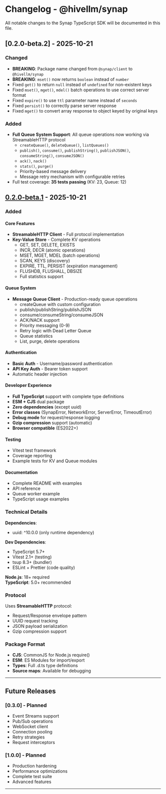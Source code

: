 # Changelog - @hivellm/synap

All notable changes to the Synap TypeScript SDK will be documented in this file.

## [0.2.0-beta.2] - 2025-10-21

### Changed
- **BREAKING**: Package name changed from `@synap/client` to `@hivellm/synap`
- **BREAKING**: `mset()` now returns `boolean` instead of `number`
- Fixed `get()` to return `null` instead of `undefined` for non-existent keys
- Fixed `mset()`, `mget()`, `mdel()` batch operations to use correct server format
- Fixed `expire()` to use `ttl` parameter name instead of `seconds`
- Fixed `persist()` to correctly parse server response
- Fixed `mget()` to convert array response to object keyed by original keys

### Added
- **Full Queue System Support**: All queue operations now working via StreamableHTTP protocol
  - `createQueue()`, `deleteQueue()`, `listQueues()`
  - `publish()`, `consume()`, `publishString()`, `publishJSON()`, `consumeString()`, `consumeJSON()`
  - `ack()`, `nack()`
  - `stats()`, `purge()`
  - Priority-based message delivery
  - Message retry mechanism with configurable retries
- Full test coverage: **35 tests passing** (KV: 23, Queue: 12)

## [0.2.0-beta.1] - 2025-10-21

### Added

#### Core Features
- **StreamableHTTP Client** - Full protocol implementation
- **Key-Value Store** - Complete KV operations
  - GET, SET, DELETE, EXISTS
  - INCR, DECR (atomic operations)
  - MSET, MGET, MDEL (batch operations)
  - SCAN, KEYS (discovery)
  - EXPIRE, TTL, PERSIST (expiration management)
  - FLUSHDB, FLUSHALL, DBSIZE
  - Full statistics support

#### Queue System
- **Message Queue Client** - Production-ready queue operations
  - createQueue with custom configuration
  - publish/publishString/publishJSON
  - consume/consumeString/consumeJSON  
  - ACK/NACK support
  - Priority messaging (0-9)
  - Retry logic with Dead Letter Queue
  - Queue statistics
  - List, purge, delete operations

#### Authentication
- **Basic Auth** - Username/password authentication
- **API Key Auth** - Bearer token support
- Automatic header injection

#### Developer Experience
- **Full TypeScript** support with complete type definitions
- **ESM + CJS** dual package
- **Zero dependencies** (except uuid)
- **Error classes** (SynapError, NetworkError, ServerError, TimeoutError)
- **Debug mode** for request/response logging
- **Gzip compression** support (automatic)
- **Browser compatible** (ES2022+)

#### Testing
- Vitest test framework
- Coverage reporting
- Example tests for KV and Queue modules

#### Documentation
- Complete README with examples
- API reference
- Queue worker example
- TypeScript usage examples

### Technical Details

**Dependencies**:
- uuid: ^10.0.0 (only runtime dependency)

**Dev Dependencies**:
- TypeScript 5.7+
- Vitest 2.1+ (testing)
- tsup 8.3+ (bundler)
- ESLint + Prettier (code quality)

**Node.js**: 18+ required  
**TypeScript**: 5.0+ recommended

### Protocol

Uses **StreamableHTTP** protocol:
- Request/Response envelope pattern
- UUID request tracking
- JSON payload serialization
- Gzip compression support

### Package Format

- **CJS**: CommonJS for Node.js require()
- **ESM**: ES Modules for import/export
- **Types**: Full .d.ts type definitions
- **Source maps**: Available for debugging

---

## Future Releases

### [0.3.0] - Planned
- Event Streams support
- Pub/Sub operations
- WebSocket client
- Connection pooling
- Retry strategies
- Request interceptors

### [1.0.0] - Planned
- Production hardening
- Performance optimizations
- Complete test suite
- Advanced features

---

[0.2.0-beta.1]: https://github.com/hivellm/synap/releases/tag/typescript-v0.2.0-beta.1

